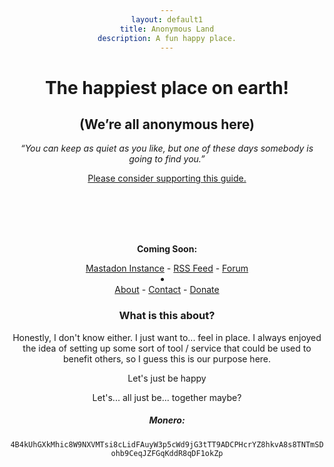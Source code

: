 ```yaml
---
layout: default1
title: Anonymous Land
description: A fun happy place.
---
```


<div style="text-align:center;">

<h1>The happiest place on earth!</h1>
<h2>(We’re all anonymous here)</h2>
<p><i>“You can keep as quiet as you like, but one of these days somebody is going to find you.” </i></p>

</div>
<body style="text-align:center" >


<l> <a href="https://github.com/AnonyPla-ng/thgtoa">Please consider supporting this guide.</a></l>
  
  <br>
  <br>
  
  <br>
  <br>

  <p><b>Coming Soon:</b></p>  
  <l><a href="">Mastadon Instance</a></l>      
  <l> - </l>
  <l> <a href="">RSS Feed</a></l>
  <l> - </l>
  <l> <a href="">Forum</a></l>
  <li></li>
  <l> <a href="">About</a></l>
  <l> - </l>
  <l> <a href="">Contact</a></l>
  <l> - </l>
  <l> <a href="">Donate</a></l>
  </body>
  
  

### What is this about?

Honestly, I don't know either. I just want to... feel in place. I always enjoyed the idea of setting up some sort of tool / service that could be used to benefit others, so I guess this is our purpose here.

  
  
  
  

Let's just be happy

Let's... all just be... together maybe?

##### Monero:

```4B4kUhGXkMhic8W9NXVMTsi8cLidFAuyW3p5cWd9jG3tTT9ADCPHcrYZ8hkvA8s8TNTmSDohb9CeqJZFGqKddR8qDF1okZp```